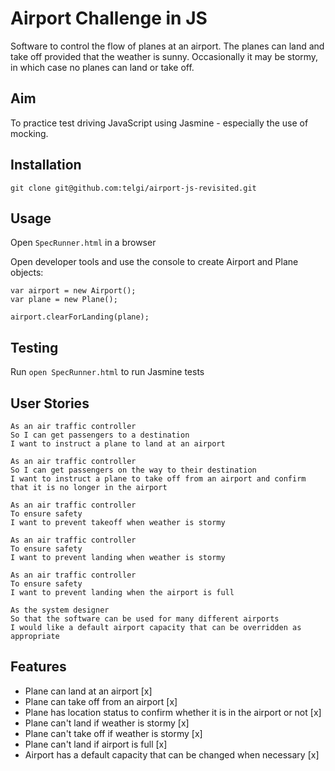 # Airport Challenge in JS

Software to control the flow of planes at an airport. The planes can land and take off provided that the weather is sunny. Occasionally it may be stormy, in which case no planes can land or take off.

## Aim

To practice test driving JavaScript using Jasmine - especially the use of mocking.

## Installation

`git clone git@github.com:telgi/airport-js-revisited.git`

## Usage

Open `SpecRunner.html` in a browser

Open developer tools and use the console to create Airport and Plane objects:

```
var airport = new Airport();
var plane = new Plane();

airport.clearForLanding(plane);
```

## Testing

Run `open SpecRunner.html` to run Jasmine tests

## User Stories

```
As an air traffic controller
So I can get passengers to a destination
I want to instruct a plane to land at an airport

As an air traffic controller
So I can get passengers on the way to their destination
I want to instruct a plane to take off from an airport and confirm that it is no longer in the airport

As an air traffic controller
To ensure safety
I want to prevent takeoff when weather is stormy

As an air traffic controller
To ensure safety
I want to prevent landing when weather is stormy

As an air traffic controller
To ensure safety
I want to prevent landing when the airport is full

As the system designer
So that the software can be used for many different airports
I would like a default airport capacity that can be overridden as appropriate
```

## Features

* Plane can land at an airport [x]
* Plane can take off from an airport [x]
* Plane has location status to confirm whether it is in the airport or not [x]
* Plane can't land if weather is stormy [x]
* Plane can't take off if weather is stormy [x]
* Plane can't land if airport is full [x]
* Airport has a default capacity that can be changed when necessary [x]
